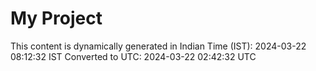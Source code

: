 # My Project

This content is dynamically generated in Indian Time (IST): 2024-03-22 08:12:32 IST
Converted to UTC: 2024-03-22 02:42:32 UTC
